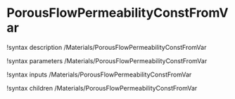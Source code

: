 # PorousFlowPermeabilityConstFromVar
!syntax description /Materials/PorousFlowPermeabilityConstFromVar

!syntax parameters /Materials/PorousFlowPermeabilityConstFromVar

!syntax inputs /Materials/PorousFlowPermeabilityConstFromVar

!syntax children /Materials/PorousFlowPermeabilityConstFromVar
